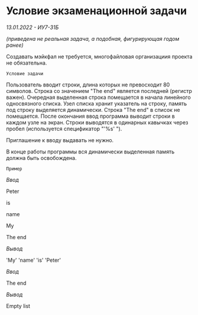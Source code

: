 # Условие экзаменационной задачи 
_13.01.2022 - ИУ7-31Б_

_(приведена не реальная задача, а подобная, фигурирующая годом ранее)_

Создавать мэйкфал не требуется, многофайловая организациия проекта не обязательна. 

`Условие задачи`

Пользователь вводит строки, длина которых не превосходит 80 символов. Строка со значением "The end" является последней (регистр важен). Очередная выделенная строка помещается в начала линейного односвязного списка. Узел списка хранит указатель на строку, память под строку выделяется динамически. Строка "The end" в список не помещается. После окончания ввод программа выводит строки в каждом узле на экран. Строки выводятся в одинарных кавычках через пробел (используется спецификатор "'%s' ").

Приглашение к вводу выдавать не нужно.


В конце работы программы вся динамически выделенная память должна быть освобождена.

`Пример`

_Ввод_

Peter

is

name

My

The end

_Вывод_

'My' 'name' 'is' 'Peter'


_Ввод_

The end

_Вывод_

Empty list
